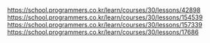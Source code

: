 https://school.programmers.co.kr/learn/courses/30/lessons/42898  
https://school.programmers.co.kr/learn/courses/30/lessons/154539  
https://school.programmers.co.kr/learn/courses/30/lessons/157339  
https://school.programmers.co.kr/learn/courses/30/lessons/17686
